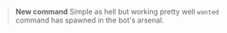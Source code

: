> **__New command__**
> Simple as hell but working pretty well `wanted` command has spawned in the bot's arsenal.